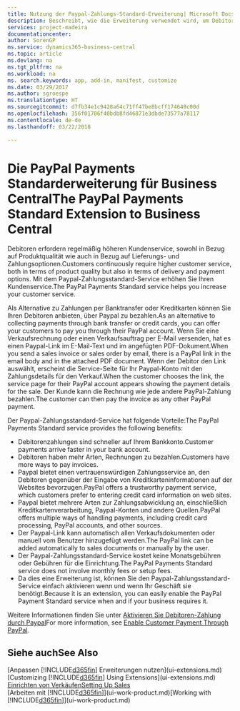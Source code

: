 ```yaml
---
title: Nutzung der Paypal-Zahlungs-Standard-Erweiterung| Microsoft Docs
description: Beschreibt, wie die Erweiterung verwendet wird, um Debitoren zu aktivieren, um Zahlungen mit Paypal zu leisten.
services: project-madeira
documentationcenter: 
author: SorenGP
ms.service: dynamics365-business-central
ms.topic: article
ms.devlang: na
ms.tgt_pltfrm: na
ms.workload: na
ms. search.keywords: app, add-in, manifest, customize
ms.date: 03/29/2017
ms.author: sgroespe
ms.translationtype: HT
ms.sourcegitcommit: d7fb34e1c9428a64c71ff47be8bcff174649c00d
ms.openlocfilehash: 356f01706f40bdb8fd46871e3dbde73577a78117
ms.contentlocale: de-de
ms.lasthandoff: 03/22/2018

---
```

# <a name="the-paypal-payments-standard-extension-to-business-central"></a><span data-ttu-id="78957-103">Die PayPal Payments Standarderweiterung für Business Central</span><span class="sxs-lookup"><span data-stu-id="78957-103">The PayPal Payments Standard Extension to Business Central</span></span> 
<span data-ttu-id="78957-104">Debitoren erfordern regelmäßig höheren Kundenservice, sowohl in Bezug auf Produktqualität wie auch in Bezug auf Lieferungs- und Zahlungsoptionen.</span><span class="sxs-lookup"><span data-stu-id="78957-104">Customers continuously require higher customer service, both in terms of product quality but also in terms of delivery and payment options.</span></span> <span data-ttu-id="78957-105">Mit dem Paypal-Zahlungsstandard-Service erhöhen Sie Ihren Kundenservice.</span><span class="sxs-lookup"><span data-stu-id="78957-105">The PayPal Payments Standard service helps you increase your customer service.</span></span>

<span data-ttu-id="78957-106">Als Alternative zu Zahlungen per Banktransfer oder Kreditkarten können Sie Ihren Debitoren anbieten, über Paypal zu bezahlen.</span><span class="sxs-lookup"><span data-stu-id="78957-106">As an alternative to collecting payments through bank transfer or credit cards, you can offer your customers to pay you through their PayPal account.</span></span> <span data-ttu-id="78957-107">Wenn Sie eine Verkaufsrechnung oder einen Verkaufsauftrag per E-Mail versenden, hat es einen Paypal-Link im E-Mail-Text und im angefügten PDF-Dokument.</span><span class="sxs-lookup"><span data-stu-id="78957-107">When you send a sales invoice or sales order by email, there is a PayPal link in the email body and in the attached PDF document.</span></span> <span data-ttu-id="78957-108">Wenn der Debitor den Link auswählt, erscheint die Service-Seite für Ihr Paypal-Konto mit den Zahlungsdetails für den Verkauf.</span><span class="sxs-lookup"><span data-stu-id="78957-108">When the customer chooses the link, the service page for their PayPal account appears showing the payment details for the sale.</span></span> <span data-ttu-id="78957-109">Der Kunde kann die Rechnung wie jede andere PayPal-Zahlung bezahlen.</span><span class="sxs-lookup"><span data-stu-id="78957-109">The customer can then pay the invoice as any other PayPal payment.</span></span>

<span data-ttu-id="78957-110">Der Paypal-Zahlungsstandard-Service hat folgende Vorteile:</span><span class="sxs-lookup"><span data-stu-id="78957-110">The PayPal Payments Standard service provides the following benefits:</span></span>

* <span data-ttu-id="78957-111">Debitorenzahlungen sind schneller auf Ihrem Bankkonto.</span><span class="sxs-lookup"><span data-stu-id="78957-111">Customer payments arrive faster in your bank account.</span></span>
* <span data-ttu-id="78957-112">Debitoren haben mehr Arten, Rechnungen zu bezahlen.</span><span class="sxs-lookup"><span data-stu-id="78957-112">Customers have more ways to pay invoices.</span></span>
* <span data-ttu-id="78957-113">Paypal bietet einen vertrauenswürdigen Zahlungsservice an, den Debitoren gegenüber der Eingabe von Kreditkarteninformationen auf der Websites bevorzugen.</span><span class="sxs-lookup"><span data-stu-id="78957-113">PayPal offers a trustworthy payment service, which customers prefer to entering credit card information on web sites.</span></span>
* <span data-ttu-id="78957-114">Paypal bietet mehrere Arten zur Zahlungsabwicklung an, einschließlich Kreditkartenverarbeitung, Paypal-Konten und andere Quellen.</span><span class="sxs-lookup"><span data-stu-id="78957-114">PayPal offers multiple ways of handling payments, including credit card processing, PayPal accounts, and other sources.</span></span>
* <span data-ttu-id="78957-115">Der Paypal-Link kann automatisch allen Verkaufsdokumenten oder manuell vom Benutzer hinzugefügt werden.</span><span class="sxs-lookup"><span data-stu-id="78957-115">The PayPal link can be added automatically to sales documents or manually by the user.</span></span>
* <span data-ttu-id="78957-116">Der Paypal-Zahlungsstandard-Service kostet keine Monatsgebühren oder Gebühren für die Einrichtung.</span><span class="sxs-lookup"><span data-stu-id="78957-116">The PayPal Payments Standard service does not involve monthly fees or setup fees.</span></span>
* <span data-ttu-id="78957-117">Da dies eine Erweiterung ist, können Sie den Paypal-Zahlungsstandard-Service einfach aktivieren wenn und wenn Ihr Geschäft sie benötigt.</span><span class="sxs-lookup"><span data-stu-id="78957-117">Because it is an extension, you can easily enable the PayPal Payment Standard service when and if your business requires it.</span></span>  

<span data-ttu-id="78957-118">Weitere Informationen finden Sie unter [Aktivieren Sie Debitoren-Zahlung durch Paypal](sales-how-enable-payment-service-extensions.md)</span><span class="sxs-lookup"><span data-stu-id="78957-118">For more information, see [Enable Customer Payment Through PayPal](sales-how-enable-payment-service-extensions.md).</span></span>

## <a name="see-also"></a><span data-ttu-id="78957-119">Siehe auch</span><span class="sxs-lookup"><span data-stu-id="78957-119">See Also</span></span>
<span data-ttu-id="78957-120">[Anpassen [!INCLUDE[d365fin](includes/d365fin_md.md)] Erweiterungen nutzen](ui-extensions.md)</span><span class="sxs-lookup"><span data-stu-id="78957-120">[Customizing [!INCLUDE[d365fin](includes/d365fin_md.md)] Using Extensions](ui-extensions.md)</span></span>  
[<span data-ttu-id="78957-121">Einrichten von Verkäufen</span><span class="sxs-lookup"><span data-stu-id="78957-121">Setting Up Sales</span></span>](sales-setup-sales.md)  
<span data-ttu-id="78957-122">[Arbeiten mit [!INCLUDE[d365fin](includes/d365fin_md.md)]](ui-work-product.md)</span><span class="sxs-lookup"><span data-stu-id="78957-122">[Working with [!INCLUDE[d365fin](includes/d365fin_md.md)]](ui-work-product.md)</span></span>

